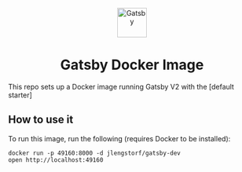 <p align="center">
  <a href="https://next.gatsbyjs.org">
    <img alt="Gatsby" src="https://www.gatsbyjs.org/monogram.svg" width="60" />
  </a>
</p>
<h1 align="center">
  Gatsby Docker Image
</h1>

This repo sets up a Docker image running Gatsby V2 with the [default starter]

## How to use it

To run this image, run the following (requires Docker to be installed):

```
docker run -p 49160:8000 -d jlengstorf/gatsby-dev
open http://localhost:49160
```
